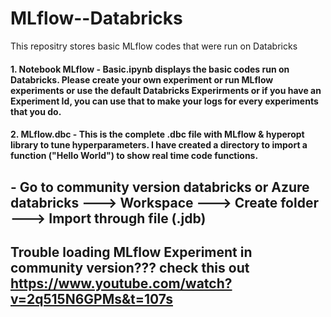 # MLflow--Databricks
This repositry stores basic MLflow codes that were run on Databricks

#### 1. Notebook MLflow - Basic.ipynb displays the basic codes run on Databricks. Please create your own experiment or run MLflow experiments or use the default Databricks Experirments or if you have an Experiment Id, you can use that to make your logs for every experiments that you do.

#### 2. MLflow.dbc - This is the complete .dbc file with MLflow & hyperopt library to tune hyperparameters. I have created a directory to import a function ("Hello World") to show real time code functions.
  ## - Go to community version databricks or Azure databricks ---> Workspace ---> Create folder ---> Import through file (.jdb)


## Trouble loading MLflow Experiment in community version??? check this out https://www.youtube.com/watch?v=2q515N6GPMs&t=107s

